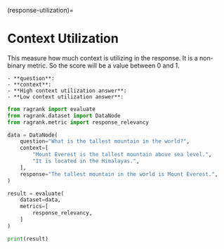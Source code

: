 (response-utilization)=
# Context Utilization

This measure how much context is utilizing in the response. It is a non-binary metric. So the score will be a value between 0 and 1.

```{Hint}
- **question**: 
- **context**: 
- **High context utilization answer**:
- **Low context utilization answer**:
```

```python 
from ragrank import evaluate
from ragrank.dataset import DataNode
from ragrank.metric import response_relevancy

data = DataNode(
    question="What is the tallest mountain in the world?",
    context=[
        "Mount Everest is the tallest mountain above sea level.",
        "It is located in the Himalayas.",
    ],
    response="The tallest mountain in the world is Mount Everest.",
)

result = evaluate(
    dataset=data,
    metrics=[
        response_relevancy,
    ]
)

print(result)
```